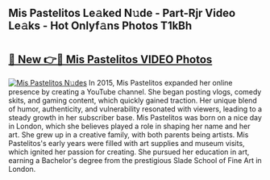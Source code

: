 ## Mis Pastelitos Le𝚊ked N𝚞de - Part-Rjr Video Le𝚊ks - Hot Onlyf𝚊ns Photos T1kBh

# <h2><a href="http://ab4821.deff.icu/?id=Mis+Pastelitos">🔗 New 👉🔴 Mis Pastelitos VIDEO Photos</a></h2>

[![Mis Pastelitos N𝚞des](https://i.imgur.com/rIISA9y.gif)](http://ab4821.deff.icu/?id=Mis+Pastelitos)
In 2015, Mis Pastelitos expanded her online presence by creating a YouTube channel. She began posting vlogs, comedy skits, and gaming content, which quickly gained traction. Her unique blend of humor, authenticity, and vulnerability resonated with viewers, leading to a steady growth in her subscriber base. Mis Pastelitos was born on a nice day in London, which she believes played a role in shaping her name and her art. She grew up in a creative family, with both parents being artists. Mis Pastelitos's early years were filled with art supplies and museum visits, which ignited her passion for creating. She pursued her education in art, earning a Bachelor's degree from the prestigious Slade School of Fine Art in London.
